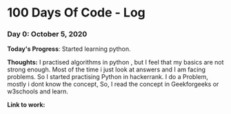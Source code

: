# 100 Days Of Code - Log

### Day 0: October 5, 2020

**Today's Progress**: Started learning python.

**Thoughts:** I practised algorithms in python , but I feel that my basics are not strong enough. Most of the time i just look at answers and I am facing problems. So I started practising Python in hackerrank. I do a Problem, mostly i dont know the concept, So, I read the concept in Geekforgeeks or w3schools and learn.  

**Link to work:** 

